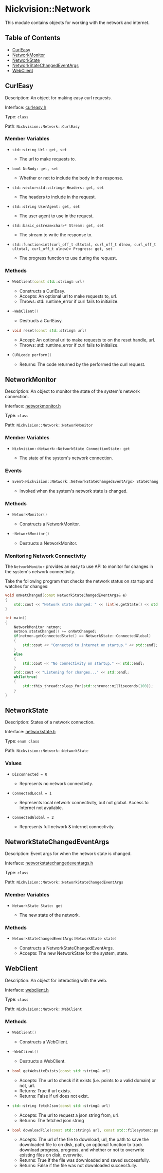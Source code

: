 # Nickvision::Network

This module contains objects for working with the network and internet.

## Table of Contents
- [CurlEasy](#curleasy)
- [NetworkMonitor](#networkmonitor)
- [NetworkState](#networkstate)
- [NetworkStateChangedEventArgs](#networkstatechangedeventargs)
- [WebClient](#webclient)

## CurlEasy
Description: An object for making easy curl requests.

Interface: [curleasy.h](/include/network/curleasy.h)

Type: `class`

Path: `Nickvision::Network::CurlEasy`

### Member Variables
- ```
  std::string Url: get, set
  ```
    - The url to make requests to.
- ```
  bool NoBody: get, set
  ```
    - Whether or not to include the body in the response.
- ```
  std::vector<std::string> Headers: get, set
  ```
    - The headers to include in the request.
- ```
  std::string UserAgent: get, set
  ```
    - The user agent to use in the request.
- ```
  std::basic_ostream<char>* Stream: get, set
  ```
    - The stream to write the response to.
- ```
  std::function<int(curl_off_t dltotal, curl_off_t dlnow, curl_off_t ultotal, curl_off_t ulnow)> Progress: get, set
  ```
    - The progress function to use during the request.

### Methods
- ```cpp
  WebClient(const std::string& url)
  ```
    - Constructs a CurlEasy.
    - Accepts: An optional url to make requests to, url.
    - Throws: std::runtime_error if curl fails to initialize. 
- ```cpp
  ~WebClient()
  ```
    - Destructs a CurlEasy.
- ```cpp
  void reset(const std::string& url)
  ```
    - Accept: An optional url to make requests to on the reset handle, url.
    - Throws: std::runtime_error if curl fails to initialize. 
- ```cpp
  CURLcode perform()
  ```
    - Returns: The code returned by the performed the curl request.

## NetworkMonitor
Description: An object to monitor the state of the system's network connection.

Interface: [networkmonitor.h](/include/network/networkmonitor.h)

Type: `class`

Path: `Nickvision::Network::NetworkMonitor`

### Member Variables
- ```
  Nickvision::Network::NetworkState ConnectionState: get
  ```
    - The state of the system's network connection.

### Events
- ```cpp
  Event<Nickvision::Network::NetworkStateChangedEventArgs> StateChanged
  ```
    - Invoked when the system's network state is changed.

### Methods
- ```cpp
  NetworkMonitor()
  ```
    - Constructs a NetworkMonitor.
- ```cpp
  ~NetworkMonitor()
  ```
    - Destructs a NetworkMonitor.

### Monitoring Network Connectivity
The `NetworkMonitor` provides an easy to use API to monitor for changes in the system's network connectivity.

Take the following program that checks the network status on startup and watches for changes:
```cpp
void onNetChanged(const NetworkStateChangedEventArgs& e)
{
    std::cout << "Network state changed: " << (int)e.getState() << std::endl;
}

int main()
{
    NetworkMonitor netmon;
    netmon.stateChanged() += onNetChanged;
    if(netmon.getConnectedState() == NetworkState::ConnectedGlobal)
    {
        std::cout << "Connected to internet on startup." << std::endl;
    }
    else
    {
        std::cout << "No connectivity on startup." << std::endl;
    }
    std::cout << "Listening for changes..." << std::endl;
    while(true)
    {
        std::this_thread::sleep_for(std::chrono::milliseconds(100));
    }
}
```

## NetworkState
Description: States of a network connection. 

Interface: [networkstate.h](/include/network/networkstate.h)

Type: `enum class`

Path: `Nickvision::Network::NetworkState`

### Values
- ```
  Disconnected = 0
  ```
    - Represents no network connectivity.
- ```
  ConnectedLocal = 1
  ```
    - Represents local network connectivity, but not global. Access to Internet not available.
- ```
  ConnectedGlobal = 2
  ```
    - Represents full network & internet connectivity.

## NetworkStateChangedEventArgs
Description: Event args for when the network state is changed.

Interface: [networkstatechangedeventargs.h](/include/network/networkstatechangedeventargs.h)

Type: `class`

Path: `Nickvision::Network::NetworkStateChangedEventArgs`

### Member Variables
- ```
  NetworkState State: get
  ```
    - The new state of the network.

### Methods
- ```cpp
  NetworkStateChangedEventArgs(NetworkState state)
  ```
    - Constructs a NetworkStateChangedEventArgs.
    - Accepts: The new NetworkState for the system, state.

## WebClient
Description: An object for interacting with the web.

Interface: [webclient.h](/include/network/webclient.h)

Type: `class`

Path: `Nickvision::Network::WebClient`

### Methods
- ```cpp
  WebClient()
  ```
    - Constructs a WebClient.
- ```cpp
  ~WebClient()
  ```
    - Destructs a WebClient.
- ```cpp
  bool getWebsiteExists(const std::string& url)
  ```
    - Accepts: The url to check if it exists (i.e. points to a valid domain) or not, url.
    - Returns: True if url exists.
    - Returns: False if url does not exist.
- ```cpp
  std::string fetchJson(const std::string& url)
  ```
    - Accepts: The url to request a json string from, url.
    - Returns: The fetched json string
- ```cpp
  bool downloadFile(const std::string& url, const std::filesystem::path& path, const std::function<int(curl_off_t dltotal, curl_off_t dlnow, curl_off_t ultotal, curl_off_t ulnow)>& progress, bool overwrite)
  ```
    - Accepts: The url of the file to download, url, the path to save the downloaded file to on disk, path, an optional function to track download progress, progress, and whether or not to overwrite existing files on disk, overwrite.
    - Returns: True if the file was downloaded and saved successfully.
    - Returns: False if the file was not downloaded successfully.